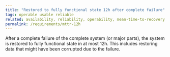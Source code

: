 ```yaml
---
title: "Restored to fully functional state 12h after complete failure"
tags: operable usable reliable
related: availability, reliability, operability, mean-time-to-recovery
permalink: /requirements/mttr-12h
---
```


<div class="quality-requirement" markdown="1">

After a complete failure of the complete system (or major parts), the system is restored to fully functional state in at most 12h.
This includes restoring data that might have been corrupted due to the failure.

</div><br>




